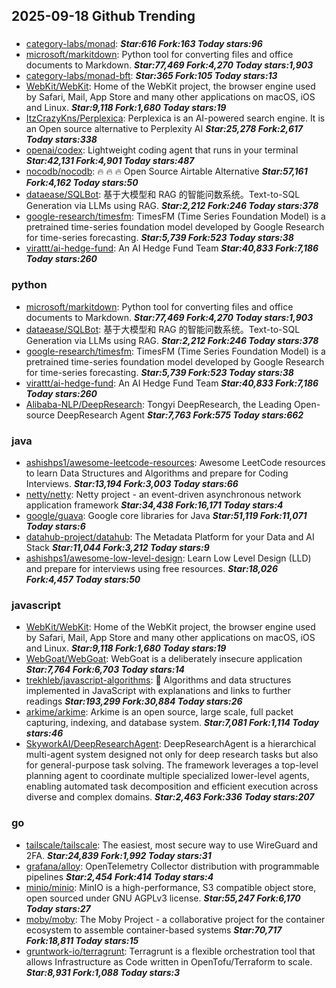 ## 2025-09-18 Github Trending

### 
* [category-labs/monad](https://github.com/category-labs/monad):  ***Star:616 Fork:163 Today stars:96***
* [microsoft/markitdown](https://github.com/microsoft/markitdown): Python tool for converting files and office documents to Markdown. ***Star:77,469 Fork:4,270 Today stars:1,903***
* [category-labs/monad-bft](https://github.com/category-labs/monad-bft):  ***Star:365 Fork:105 Today stars:13***
* [WebKit/WebKit](https://github.com/WebKit/WebKit): Home of the WebKit project, the browser engine used by Safari, Mail, App Store and many other applications on macOS, iOS and Linux. ***Star:9,118 Fork:1,680 Today stars:19***
* [ItzCrazyKns/Perplexica](https://github.com/ItzCrazyKns/Perplexica): Perplexica is an AI-powered search engine. It is an Open source alternative to Perplexity AI ***Star:25,278 Fork:2,617 Today stars:338***
* [openai/codex](https://github.com/openai/codex): Lightweight coding agent that runs in your terminal ***Star:42,131 Fork:4,901 Today stars:487***
* [nocodb/nocodb](https://github.com/nocodb/nocodb): 🔥 🔥 🔥 Open Source Airtable Alternative ***Star:57,161 Fork:4,162 Today stars:50***
* [dataease/SQLBot](https://github.com/dataease/SQLBot): 基于大模型和 RAG 的智能问数系统。Text-to-SQL Generation via LLMs using RAG. ***Star:2,212 Fork:246 Today stars:378***
* [google-research/timesfm](https://github.com/google-research/timesfm): TimesFM (Time Series Foundation Model) is a pretrained time-series foundation model developed by Google Research for time-series forecasting. ***Star:5,739 Fork:523 Today stars:38***
* [virattt/ai-hedge-fund](https://github.com/virattt/ai-hedge-fund): An AI Hedge Fund Team ***Star:40,833 Fork:7,186 Today stars:260***

### python
* [microsoft/markitdown](https://github.com/microsoft/markitdown): Python tool for converting files and office documents to Markdown. ***Star:77,469 Fork:4,270 Today stars:1,903***
* [dataease/SQLBot](https://github.com/dataease/SQLBot): 基于大模型和 RAG 的智能问数系统。Text-to-SQL Generation via LLMs using RAG. ***Star:2,212 Fork:246 Today stars:378***
* [google-research/timesfm](https://github.com/google-research/timesfm): TimesFM (Time Series Foundation Model) is a pretrained time-series foundation model developed by Google Research for time-series forecasting. ***Star:5,739 Fork:523 Today stars:38***
* [virattt/ai-hedge-fund](https://github.com/virattt/ai-hedge-fund): An AI Hedge Fund Team ***Star:40,833 Fork:7,186 Today stars:260***
* [Alibaba-NLP/DeepResearch](https://github.com/Alibaba-NLP/DeepResearch): Tongyi DeepResearch, the Leading Open-source DeepResearch Agent ***Star:7,763 Fork:575 Today stars:662***

### java
* [ashishps1/awesome-leetcode-resources](https://github.com/ashishps1/awesome-leetcode-resources): Awesome LeetCode resources to learn Data Structures and Algorithms and prepare for Coding Interviews. ***Star:13,194 Fork:3,003 Today stars:66***
* [netty/netty](https://github.com/netty/netty): Netty project - an event-driven asynchronous network application framework ***Star:34,438 Fork:16,171 Today stars:4***
* [google/guava](https://github.com/google/guava): Google core libraries for Java ***Star:51,119 Fork:11,071 Today stars:6***
* [datahub-project/datahub](https://github.com/datahub-project/datahub): The Metadata Platform for your Data and AI Stack ***Star:11,044 Fork:3,212 Today stars:9***
* [ashishps1/awesome-low-level-design](https://github.com/ashishps1/awesome-low-level-design): Learn Low Level Design (LLD) and prepare for interviews using free resources. ***Star:18,026 Fork:4,457 Today stars:50***

### javascript
* [WebKit/WebKit](https://github.com/WebKit/WebKit): Home of the WebKit project, the browser engine used by Safari, Mail, App Store and many other applications on macOS, iOS and Linux. ***Star:9,118 Fork:1,680 Today stars:19***
* [WebGoat/WebGoat](https://github.com/WebGoat/WebGoat): WebGoat is a deliberately insecure application ***Star:7,764 Fork:6,703 Today stars:14***
* [trekhleb/javascript-algorithms](https://github.com/trekhleb/javascript-algorithms): 📝 Algorithms and data structures implemented in JavaScript with explanations and links to further readings ***Star:193,299 Fork:30,884 Today stars:26***
* [arkime/arkime](https://github.com/arkime/arkime): Arkime is an open source, large scale, full packet capturing, indexing, and database system. ***Star:7,081 Fork:1,114 Today stars:46***
* [SkyworkAI/DeepResearchAgent](https://github.com/SkyworkAI/DeepResearchAgent): DeepResearchAgent is a hierarchical multi-agent system designed not only for deep research tasks but also for general-purpose task solving. The framework leverages a top-level planning agent to coordinate multiple specialized lower-level agents, enabling automated task decomposition and efficient execution across diverse and complex domains. ***Star:2,463 Fork:336 Today stars:207***

### go
* [tailscale/tailscale](https://github.com/tailscale/tailscale): The easiest, most secure way to use WireGuard and 2FA. ***Star:24,839 Fork:1,992 Today stars:31***
* [grafana/alloy](https://github.com/grafana/alloy): OpenTelemetry Collector distribution with programmable pipelines ***Star:2,454 Fork:414 Today stars:4***
* [minio/minio](https://github.com/minio/minio): MinIO is a high-performance, S3 compatible object store, open sourced under GNU AGPLv3 license. ***Star:55,247 Fork:6,170 Today stars:27***
* [moby/moby](https://github.com/moby/moby): The Moby Project - a collaborative project for the container ecosystem to assemble container-based systems ***Star:70,717 Fork:18,811 Today stars:15***
* [gruntwork-io/terragrunt](https://github.com/gruntwork-io/terragrunt): Terragrunt is a flexible orchestration tool that allows Infrastructure as Code written in OpenTofu/Terraform to scale. ***Star:8,931 Fork:1,088 Today stars:3***
